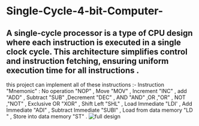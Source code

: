 # Single-Cycle-4-bit-Computer-
## A single-cycle processor is a type of CPU design where each instruction is executed in a single clock cycle. This architecture simplifies control and instruction fetching, ensuring uniform execution time for all instructions .
this project can implement all of these instructions :- Instruction "Mnemonic" :
No operation "NOP" , Move "MOV" , Increment "INC" , add "ADD" , Subtract "SUB" ,Decrement "DEC" , AND "AND" ,OR ,"OR" , NOT ,"NOT" , Exclusive OR "XOR" , Shift Left "SHL" , Load Immediate "LDI' , Add Immediate "ADI" ,
Subtract Immediate "SUBI" , Load from data memory "LD " , Store into data memory "ST" .
![full design](https://github.com/HamadaMohamed1/Single-Cycle-4-bit-Computer-/assets/124931950/ddc877bd-6d26-44ab-a811-e84caa65e9c4)

